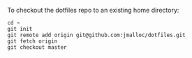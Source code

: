 To checkout the dotfiles repo to an existing home directory:

    cd ~
    git init
    git remote add origin git@github.com:jmalloc/dotfiles.git
    git fetch origin
    git checkout master

